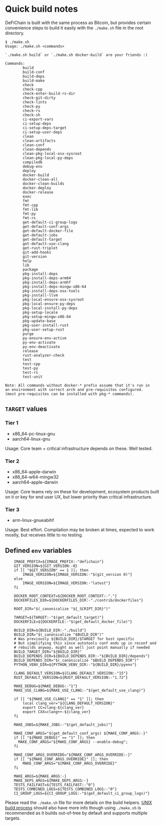 # Quick build notes

DeFiChain is built with the same process as Bitcoin, but provides certain convenience steps to 
build it easily with the `./make.sh` file in the root directory.

```
$ ./make.sh
Usage: ./make.sh <commands>

`./make.sh build` or `./make.sh docker-build` are your friends :)

Commands:
        build
        build-conf
        build-deps
        build-make
        check
        check-cpp
        check-enter-build-rs-dir
        check-git-dirty
        check-lints
        check-py
        check-rs
        check-sh
        ci-export-vars
        ci-setup-deps
        ci-setup-deps-target
        ci-setup-user-deps
        clean
        clean-artifacts
        clean-conf
        clean-depends
        clean-pkg-local-osx-sysroot
        clean-pkg-local-py-deps
        compiledb
        debug-env
        deploy
        docker-build
        docker-clean-all
        docker-clean-builds
        docker-deploy
        docker-release
        exec
        fmt
        fmt-cpp
        fmt-lib
        fmt-py
        fmt-rs
        get-default-ci-group-logs
        get-default-conf-args
        get-default-docker-file
        get-default-jobs
        get-default-target
        get-default-use-clang
        get-rust-triplet
        git-add-hooks
        git-version
        help
        lib
        package
        pkg-install-deps
        pkg-install-deps-arm64
        pkg-install-deps-armhf
        pkg-install-deps-mingw-x86-64
        pkg-install-deps-osx-tools
        pkg-install-llvm
        pkg-local-ensure-osx-sysroot
        pkg-local-ensure-py-deps
        pkg-local-install-py-deps
        pkg-setup-locale
        pkg-setup-mingw-x86-64
        pkg-update-base
        pkg-user-install-rust
        pkg-user-setup-rust
        purge
        py-ensure-env-active
        py-env-activate
        py-env-deactivate
        release
        rust-analyzer-check
        test
        test-cpp
        test-py
        test-rs
        test-unit

Note: All commands without docker-* prefix assume that it's run in
an environment with correct arch and pre-requisites configured.
(most pre-requisites can be installed with pkg-* commands).
```


## `TARGET` values

### Tier 1

- x86_64-pc-linux-gnu
- aarch64-linux-gnu

Usage: Core team + critical infrastructure depends on these. Well tested.

### Tier 2

- x86_64-apple-darwin
- x86_64-w64-mingw32
- aarch64-apple-darwin

Usage: Core teams rely on these for development, ecosystem products built on it or
key for end user UX, but lower priority than critical infrastructure.

### Tier 3

- arm-linux-gnueabihf

Usage: Best effort. Compilation may be broken at times, expected to work mostly,
but receives little to no testing.

## Defined `env` variables

```
    IMAGE_PREFIX=${IMAGE_PREFIX:-"defichain"}
    GIT_VERSION=${GIT_VERSION:-0}
    if [[ "$GIT_VERSION" == 1 ]]; then
        IMAGE_VERSION=${IMAGE_VERSION:-"$(git_version 0)"}
    else
        IMAGE_VERSION=${IMAGE_VERSION:-"latest"}
    fi

    DOCKER_ROOT_CONTEXT=${DOCKER_ROOT_CONTEXT:-"."}
    DOCKERFILES_DIR=${DOCKERFILES_DIR:-"./contrib/dockerfiles"}

    ROOT_DIR="$(_canonicalize "${_SCRIPT_DIR}")"

    TARGET=${TARGET:-"$(get_default_target)"}
    DOCKERFILE=${DOCKERFILE:-"$(get_default_docker_file)"}

    BUILD_DIR=${BUILD_DIR:-"./build"}
    BUILD_DIR="$(_canonicalize "$BUILD_DIR")"
    # Was previously ${BUILD_DIR}/$TARGET for host specific
    # But simplifying this since autotools conf ends up in reconf and
    # rebuilds anyway, might as well just point manually if needed
    BUILD_TARGET_DIR="${BUILD_DIR}"
    BUILD_DEPENDS_DIR=${BUILD_DEPENDS_DIR:-"${BUILD_DIR}/depends"}
    BUILD_DEPENDS_DIR="$(_canonicalize "$BUILD_DEPENDS_DIR")"
    PYTHON_VENV_DIR=${PYTHON_VENV_DIR:-"${BUILD_DIR}/pyenv"}

    CLANG_DEFAULT_VERSION=${CLANG_DEFAULT_VERSION:-"15"}
    RUST_DEFAULT_VERSION=${RUST_DEFAULT_VERSION:-"1.72"}

    MAKE_DEBUG=${MAKE_DEBUG:-"1"}
    MAKE_USE_CLANG=${MAKE_USE_CLANG:-"$(get_default_use_clang)"}

    if [[ "${MAKE_USE_CLANG}" == "1" ]]; then
        local clang_ver="${CLANG_DEFAULT_VERSION}"
        export CC=clang-${clang_ver}
        export CXX=clang++-${clang_ver}
    fi

    MAKE_JOBS=${MAKE_JOBS:-"$(get_default_jobs)"}

    MAKE_CONF_ARGS="$(get_default_conf_args) ${MAKE_CONF_ARGS:-}"
    if [[ "${MAKE_DEBUG}" == "1" ]]; then
      MAKE_CONF_ARGS="${MAKE_CONF_ARGS} --enable-debug";
    fi

    MAKE_CONF_ARGS_OVERRIDE="${MAKE_CONF_ARGS_OVERRIDE:-}"
    if [[ "${MAKE_CONF_ARGS_OVERRIDE}" ]]; then
        MAKE_CONF_ARGS="${MAKE_CONF_ARGS_OVERRIDE}"
    fi

    MAKE_ARGS=${MAKE_ARGS:-}
    MAKE_DEPS_ARGS=${MAKE_DEPS_ARGS:-}
    TESTS_FAILFAST=${TESTS_FAILFAST:-"0"}
    TESTS_COMBINED_LOGS=${TESTS_COMBINED_LOGS:-"0"}
    CI_GROUP_LOGS=${CI_GROUP_LOGS:-"$(get_default_ci_group_logs)"}
```

Please read the `./make.sh` file for more details on the build helpers.
[UNIX build process](./build-unix.md) should also have more info though using
`./make.sh` is recommended as it builds out-of-tree by default and supports 
multiple targets.
